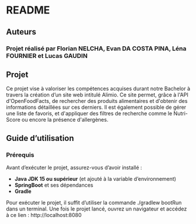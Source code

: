 # README

## Auteurs
### Projet réalisé par **Florian NELCHA, Evan DA COSTA PINA, Léna FOURNIER et Lucas GAUDIN**

## Projet
Ce projet vise à valoriser les compétences acquises durant notre Bachelor à travers la création d’un site web intitulé Alimio. 
Ce site permet, grâce à l'API d'OpenFoodFacts, de rechercher des produits alimentaires et d'obtenir des informations détaillées sur ces derniers.
Il est également possible de gérer une liste de favoris, et d'appliquer des filtres de recherche comme le Nutri-Score ou encore la présence d'allergènes.


## Guide d’utilisation
### Prérequis
Avant d’exécuter le projet, assurez-vous d’avoir installé :
- **Java JDK 15 ou supérieur** (et ajouté à la variable d’environnement)
- **SpringBoot** et ses dépendances
- **Gradle**
  
Pour exécuter le projet, il suffit d’utiliser la commande ./gradlew bootRun dans un terminal.
Une fois le projet lancé, ouvrez un navigateur et accédez à ce lien : http://localhost:8080
